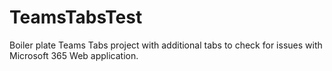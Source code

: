 # TeamsTabsTest
Boiler plate Teams Tabs project with additional tabs to check for issues with Microsoft 365 Web application.

